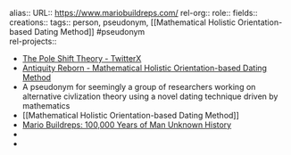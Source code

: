 alias::
URL:: https://www.mariobuildreps.com/
rel-org::
role::
fields::
creations:: 
tags:: person, pseudonym, [[Mathematical Holistic Orientation-based Dating Method]] #pseudonym  
rel-projects::


- [The Pole Shift Theory - TwitterX](https://x.com/MarioBuildreps)
- [Antiquity Reborn - Mathematical Holistic Orientation-based Dating Method](https://www.mariobuildreps.com/)
- A pseudonym for seemingly a group of researchers working on alternative civlization theory using a novel dating technique driven by mathematics
- [[Mathematical Holistic Orientation-based Dating Method]]
- [Mario Buildreps: 100,000 Years of Man Unknown History](https://www.spreaker.com/episode/mario-buildreps-100-000-years-of-man-unknown-history--51584051)
-
-